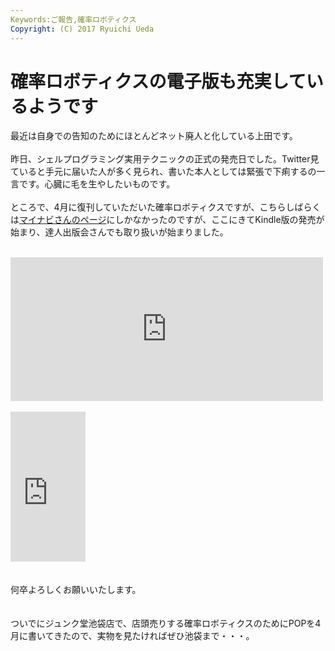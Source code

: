 ```yaml
---
Keywords:ご報告,確率ロボティクス
Copyright: (C) 2017 Ryuichi Ueda
---
```


# 確率ロボティクスの電子版も充実しているようです
最近は自身での告知のためにほとんどネット廃人と化している上田です。<br />
<br />
昨日、シェルプログラミング実用テクニックの正式の発売日でした。Twitter見ていると手元に届いた人が多く見られ、書いた本人としては緊張で下痢するの一言です。心臓に毛を生やしたいものです。<br />
<br />
ところで、4月に復刊していただいた確率ロボティクスですが、こちらしばらくは<a href="https://book.mynavi.jp/ec/products/detail/id=37337" target="_blank">マイナビさんのページ</a>にしかなかったのですが、ここにきてKindle版の発売が始まり、達人出版会さんでも取り扱いが始まりました。<br />
<br />
<iframe marginwidth="0" marginheight="0" src="http://b.hatena.ne.jp/entry.parts?url=http%3A%2F%2Ftatsu-zine.com%2Fbooks%2Fprobabilistic-robotics" scrolling="no" frameborder="0" height="230" width="500"><div class="hatena-bookmark-detail-info"><a href="http://tatsu-zine.com/books/probabilistic-robotics">確率ロボティクス【委託】 - 達人出版会</a><a href="http://b.hatena.ne.jp/entry/tatsu-zine.com/books/probabilistic-robotics">はてなブックマーク - 確率ロボティクス【委託】 - 達人出版会</a></div></iframe><br />
<br />
<iframe src="http://rcm-fe.amazon-adsystem.com/e/cm?lt1=_blank&bc1=000000&IS2=1&bg1=FFFFFF&fc1=000000&lc1=0000FF&t=ryuichiueda-22&o=9&p=8&l=as4&m=amazon&f=ifr&ref=ss_til&asins=B00X99MBY2" style="width:120px;height:240px;" scrolling="no" marginwidth="0" marginheight="0" frameborder="0"></iframe><br />
<br />
<br />
何卒よろしくお願いいたします。<br />
<br />
<br />
ついでにジュンク堂池袋店で、店頭売りする確率ロボティクスのためにPOPを4月に書いてきたので、実物を見たければぜひ池袋まで・・・。<br />
<br />


